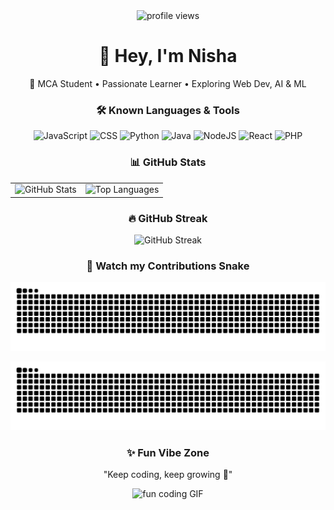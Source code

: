 <div align="center">

  <img src="https://komarev.com/ghpvc/?username=Nisha1415&color=57b3ff" alt="profile views" />

  <h1>👋 Hey, I'm Nisha</h1>
  <p>🌟 MCA Student • Passionate Learner • Exploring Web Dev, AI & ML</p>

  <!-- Known Languages (like your uploaded image) -->
  <h3>🛠️ Known Languages & Tools</h3>
  <p>
    <img alt="JavaScript" src="https://img.shields.io/badge/JavaScript-F7DF1E?style=for-the-badge&logo=javascript&logoColor=black">
    <img alt="CSS" src="https://img.shields.io/badge/CSS-1572B6?style=for-the-badge&logo=css3&logoColor=white">
    <img alt="Python" src="https://img.shields.io/badge/Python-3776AB?style=for-the-badge&logo=python&logoColor=white">
    <img alt="Java" src="https://img.shields.io/badge/Java-007396?style=for-the-badge&logo=java&logoColor=white">
    <img alt="NodeJS" src="https://img.shields.io/badge/Node.js-339933?style=for-the-badge&logo=node.js&logoColor=white">
    <img alt="React" src="https://img.shields.io/badge/React-20232A?style=for-the-badge&logo=react&logoColor=61DAFB">
    <img alt="PHP" src="https://img.shields.io/badge/PHP-777BB4?style=for-the-badge&logo=php&logoColor=white">
  </p>

  <!-- GitHub stats -->
  <h3>📊 GitHub Stats</h3>
  <table>
    <tr>
      <td>
        <img src="https://github-readme-stats.vercel.app/api?username=Nisha1415&show_icons=true&theme=radical" alt="GitHub Stats" />
      </td>
      <td>
        <img src="https://github-readme-stats.vercel.app/api/top-langs/?username=Nisha1415&layout=compact&theme=radical" alt="Top Languages" />
      </td>
    </tr>
  </table>

  <!-- Streak -->
  <h3>🔥 GitHub Streak</h3>
  <p>
    <img src="https://github-readme-streak-stats.herokuapp.com/?user=Nisha1415&theme=dark" alt="GitHub Streak" />
  </p>

  <!-- Snake Contribution -->
  <h3>🐍 Watch my Contributions Snake</h3>
  <p align="center">
    <img src="https://raw.githubusercontent.com/Nisha1415/Nisha1415/output/github-contribution-grid-snake.svg" alt="GitHub contribution snake" />
  </p>

  <p align="center">
    <img src="https://raw.githubusercontent.com/Nisha1415/Nisha1415/output/github-contribution-grid-snake-dark.svg" alt="GitHub contribution snake (dark)" />
  </p>

  <!-- Fun vibe -->
  <h3>✨ Fun Vibe Zone</h3>
  <p>"Keep coding, keep growing 🚀"</p>
  <p>
    <img src="https://media.giphy.com/media/3o6gbbuLW76jkt8vIc/giphy.gif" alt="fun coding GIF" width="400"/>
  </p>

</div>

